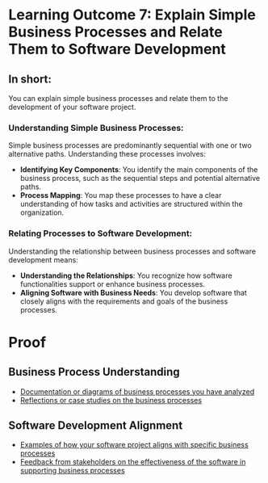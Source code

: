 # Learning Outcome 7: Explain Simple Business Processes and Relate Them to Software Development
## In short:
You can explain simple business processes and relate them to the development of your software project.

### Understanding Simple Business Processes:
Simple business processes are predominantly sequential with one or two alternative paths. Understanding these processes involves:

- **Identifying Key Components**: You identify the main components of the business process, such as the sequential steps and potential alternative paths.
- **Process Mapping**: You map these processes to have a clear understanding of how tasks and activities are structured within the organization.

### Relating Processes to Software Development:
Understanding the relationship between business processes and software development means:

- **Understanding the Relationships**: You recognize how software functionalities support or enhance business processes.
- **Aligning Software with Business Needs**: You develop software that closely aligns with the requirements and goals of the business processes.

# Proof
## Business Process Understanding
- [Documentation or diagrams of business processes you have analyzed](#)
- [Reflections or case studies on the business processes](#)

## Software Development Alignment
- [Examples of how your software project aligns with specific business processes](#)
- [Feedback from stakeholders on the effectiveness of the software in supporting business processes](#)

